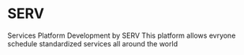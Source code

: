 # SERV
Services Platform Development by SERV
This platform allows evryone schedule standardized services all around the world
